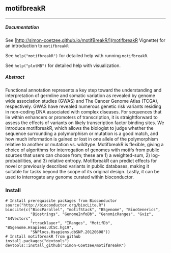 ## motifbreakR
-----

##### Documentation
See [http://simon-coetzee.github.io/motifBreakR/](motifbreakR Vignette) for an introduction to `motifbreakR`

See `help("motifbreakR")` for detailed help with running `motifbreakR`.

See `help("plotMB")` for detailed help with visualization.

##### Abstract
Functional annotation represents a key step toward the understanding and
interpretation of germline and somatic variation as revealed by genome wide
association studies (GWAS) and The Cancer Genome Atlas (TCGA), respectively.
GWAS have revealed numerous genetic risk variants residing in non-coding DNA
associated with complex diseases. For sequences that lie within enhancers or
promoters of transcription, it is straightforward to assess the effects of
variants on likely transcription factor binding sites. We introduce
motifbreakR, which allows the biologist to judge whether the sequence
surrounding a polymorphism or mutation is a good match, and how much
information is gained or lost in one allele of the polymorphism relative to
another or mutation vs. wildtype. MotifbreakR is flexible, giving a choice of
algorithms for interrogation of genomes with motifs from public sources that
users can choose from; these are 1) a weighted-sum, 2) log-probabilities, and
3) relative entropy. MotifbreakR can predict effects for novel or previously
described variants in public databases, making it suitable for tasks beyond
the scope of its original design. Lastly, it can be used to interrogate any
genome curated within bioconductor.

### Install

```{r}
# Install prerequisite packages from Bioconductor
source("http://bioconductor.org/biocLite.R")
biocLite(c("BiocParallel", "motifStack", "BSgenome", "BiocGenerics",
           "Biostrings", "GenomeInfoDb", "GenomicRanges", "Gviz", "S4Vectors",
           "rtracklayer", "IRanges", "MotifDb", "BSgenome.Hsapiens.UCSC.hg19",
           "SNPlocs.Hsapiens.dbSNP.20120608"))
# Install motifbreakR from github
install.packages("devtools")
devtools::install_github("Simon-Coetzee/motifBreakR")
```
